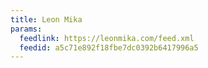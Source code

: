 ```yaml
---
title: Leon Mika
params:
  feedlink: https://leonmika.com/feed.xml
  feedid: a5c71e892f18fbe7dc0392b6417996a5
---
```

